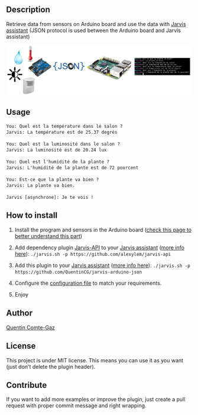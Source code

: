 ## Description
Retrieve data from sensors on Arduino board and use the data with <a target="_blank" href="http://domotiquefacile.fr/jarvis/">Jarvis assistant</a> (JSON protocol is used between the Arduino board and Jarvis assistant)


<img src="https://raw.githubusercontent.com/QuentinCG/jarvis-arduino-json/master/presentation.png" width="800">


## Usage
```
You: Quel est la température dans le salon ?
Jarvis: La température est de 25.37 degrés

You: Quel est la luminosité dans le salon ?
Jarvis: La luminosité est de 20.24 lux

You: Quel est l'humidité de la plante ?
Jarvis: L'humidité de la plante est de 72 pourcent

You: Est-ce que la plante va bien ?
Jarvis: La plante va bien.

Jarvis [asynchrone]: Je te vois !
```


## How to install

1) Install the program and sensors in the Arduino board (<a target="_blank" href="https://github.com/QuentinCG/jarvis-arduino-json/tree/master/arduino">check this page to better understand this part</a>)

2) Add dependency plugin <a target="_blank" href="https://github.com/alexylem/jarvis-api">Jarvis-API</a> to your <a target="_blank" href="http://domotiquefacile.fr/jarvis/">Jarvis assistant</a> (<a target="_blank" href="http://domotiquefacile.fr/jarvis/content/plugins">more info here</a>): ```./jarvis.sh -p https://github.com/alexylem/jarvis-api```

3) Add this plugin to your <a target="_blank" href="http://domotiquefacile.fr/jarvis/">Jarvis assistant</a> (<a target="_blank" href="http://domotiquefacile.fr/jarvis/content/plugins">more info here</a>): ```./jarvis.sh -p https://github.com/QuentinCG/jarvis-arduino-json```

4) Configure the <a target="_blank" href="https://github.com/QuentinCG/jarvis-arduino-json/blob/master/config.sh">configuration file</a> to match your requirements.

5) Enjoy


## Author
[Quentin Comte-Gaz](http://quentin.comte-gaz.com/)


## License

This project is under MIT license. This means you can use it as you want (just don't delete the plugin header).


## Contribute

If you want to add more examples or improve the plugin, just create a pull request with proper commit message and right wrapping.
